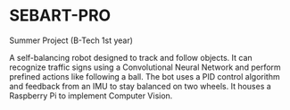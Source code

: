 # SEBART-PRO
Summer Project (B-Tech 1st year)

A self-balancing robot designed to track and follow objects. It can recognize traffic signs using a Convolutional Neural Network and perform prefined actions like following a ball. The bot uses a PID control algorithm and feedback from an IMU to stay balanced on two wheels. It houses a  Raspberry Pi to implement Computer Vision.
